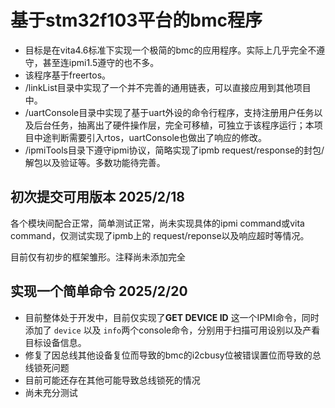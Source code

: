 # 基于stm32f103平台的bmc程序

* 目标是在vita4.6标准下实现一个极简的bmc的应用程序。实际上几乎完全不遵守，甚至连ipmi1.5遵守的也不多。
* 该程序基于freertos。
* /linkList目录中实现了一个并不完善的通用链表，可以直接应用到其他项目中。
* /uartConsole目录中实现了基于uart外设的命令行程序，支持注册用户任务以及后台任务，抽离出了硬件操作层，完全可移植，可独立于该程序运行；本项目中途判断需要引入rtos，uartConsole也做出了响应的修改。
* /ipmiTools目录下遵守ipmi协议，简略实现了ipmb request/response的封包/解包以及验证等。多数功能待完善。

## 初次提交可用版本 2025/2/18

各个模块间配合正常，简单测试正常，尚未实现具体的ipmi command或vita command，仅测试实现了ipmb上的 request/reponse以及响应超时等情况。

目前仅有初步的框架雏形。注释尚未添加完全


## 实现一个简单命令 2025/2/20

* 目前整体处于开发中，目前仅实现了**GET DEVICE ID** 这一个IPMI命令，同时添加了 `device` 以及 `info`两个console命令，分别用于扫描可用设别以及产看目标设备信息。
* 修复了因总线其他设备复位而导致的bmc的i2cbusy位被错误置位而导致的总线锁死问题
* 目前可能还存在其他可能导致总线锁死的情况
* 尚未充分测试
